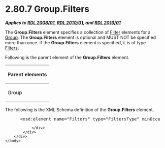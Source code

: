 <html dir="LTR" xmlns:mshelp="http://msdn.microsoft.com/mshelp" xmlns:ddue="http://ddue.schemas.microsoft.com/authoring/2003/5" xmlns:xlink="http://www.w3.org/1999/xlink" xmlns:tool="http://www.microsoft.com/tooltip">
    <head>
        <meta http-equiv="Content-Type" content="text/html; CHARSET=utf-8"></meta>
        <meta name="save" content="history"></meta>
        <title>2.80.7 Group.Filters</title>
        <xml>
            <mshelp:toctitle title="2.80.7 Group.Filters"></mshelp:toctitle>
            <mshelp:rltitle title="[MS-RDL]: Group.Filters"></mshelp:rltitle>
            <mshelp:keyword index="A" term="e3f22519-39d9-45d1-9959-fe3d6209e330"></mshelp:keyword>
            <mshelp:attr name="DCSext.ContentType" value="open specification"></mshelp:attr>
            <mshelp:attr name="AssetID" value="e3f22519-39d9-45d1-9959-fe3d6209e330"></mshelp:attr>
            <mshelp:attr name="TopicType" value="kbRef"></mshelp:attr>
            <mshelp:attr name="DCSext.Title" value="[MS-RDL]: Group.Filters" />
        </xml>
    </head>
    <body>
        <div id="header">
            <h1 class="heading">2.80.7 Group.Filters</h1>
        </div>
        <div id="mainSection">
            <div id="mainBody">
                <div id="allHistory" class="saveHistory"></div>
                <div id="sectionSection0" class="section" name="collapseableSection">
                    

<p><b><i>Applies to </i></b><a href="1e855f94-4617-47e4-b89e-0856c6cb420f.html"><b><i>RDL 2008/01</i></b></a><b><i>,
</i></b><a href="3428e690-a348-4ec7-8a6a-8efb42d2cdee.html"><b><i>RDL 2010/01</i></b></a><b><i>,
and </i></b><a href="52ce3983-2bfc-4e72-9359-42aaf5fe4509.html"><b><i>RDL 2016/01</i></b></a></p>

<p>The <b>Group.Filters</b> element specifies a collection of <a href="c0f6a66a-1055-4f4d-b1e7-4fc47b588ed2.html">Filter</a> elements for a <a href="dbfff811-1be7-4e8b-a5d2-6cc522317fbe.html">Group</a>. The <b>Group.Filters</b>
element is optional and MUST NOT be specified more than once. If the <b>Group.Filters</b>
element is specified, it is of type <a href="4075354a-2747-4ce0-ba0f-3e32a950f605.html">Filters</a>.</p>

<p>Following is the parent element of the <b>Group.Filters</b>
element.</p>

<table>
 <thead>
  <tr>
   <th>
   <p>Parent elements</p>
   </th>
  </tr>
 </thead>
 <tr>
  <td>
  <p>Group</p>
  </td>
 </tr>
</table>

<p>The following is the XML Schema definition of the <b>Group.Filters</b>
element.</p>

<dl>
<dd>
<div><pre> &lt;xsd:element name=&quot;Filters&quot; type=&quot;FiltersType&quot; minOccurs=&quot;0&quot; /&gt;
</pre></div>
</dd></dl>


                </div>
            </div>
        </div>
    </body>
</html>